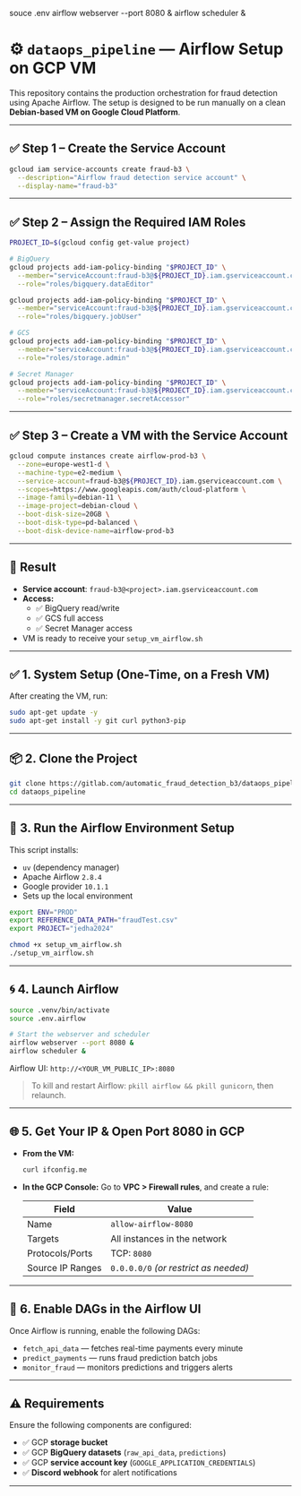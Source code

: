 souce .env
airflow webserver --port 8080 &
airflow scheduler &

# ⚙️ `dataops_pipeline` — Airflow Setup on GCP VM

This repository contains the production orchestration for fraud detection using Apache Airflow. The setup is designed to be run manually on a clean **Debian-based VM on Google Cloud Platform**.

---

## ✅ Step 1 – Create the Service Account

```bash
gcloud iam service-accounts create fraud-b3 \
  --description="Airflow fraud detection service account" \
  --display-name="fraud-b3"
```

---

## ✅ Step 2 – Assign the Required IAM Roles

```bash
PROJECT_ID=$(gcloud config get-value project)

# BigQuery
gcloud projects add-iam-policy-binding "$PROJECT_ID" \
  --member="serviceAccount:fraud-b3@${PROJECT_ID}.iam.gserviceaccount.com" \
  --role="roles/bigquery.dataEditor"

gcloud projects add-iam-policy-binding "$PROJECT_ID" \
  --member="serviceAccount:fraud-b3@${PROJECT_ID}.iam.gserviceaccount.com" \
  --role="roles/bigquery.jobUser"

# GCS
gcloud projects add-iam-policy-binding "$PROJECT_ID" \
  --member="serviceAccount:fraud-b3@${PROJECT_ID}.iam.gserviceaccount.com" \
  --role="roles/storage.admin"

# Secret Manager
gcloud projects add-iam-policy-binding "$PROJECT_ID" \
  --member="serviceAccount:fraud-b3@${PROJECT_ID}.iam.gserviceaccount.com" \
  --role="roles/secretmanager.secretAccessor"
```

---

## ✅ Step 3 – Create a VM with the Service Account

```bash
gcloud compute instances create airflow-prod-b3 \
  --zone=europe-west1-d \
  --machine-type=e2-medium \
  --service-account=fraud-b3@${PROJECT_ID}.iam.gserviceaccount.com \
  --scopes=https://www.googleapis.com/auth/cloud-platform \
  --image-family=debian-11 \
  --image-project=debian-cloud \
  --boot-disk-size=20GB \
  --boot-disk-type=pd-balanced \
  --boot-disk-device-name=airflow-prod-b3
```

---

## 📌 Result

- **Service account**: `fraud-b3@<project>.iam.gserviceaccount.com`
- **Access:**
  - ✅ BigQuery read/write
  - ✅ GCS full access
  - ✅ Secret Manager access
- VM is ready to receive your `setup_vm_airflow.sh`

---

## ✅ 1. System Setup (One-Time, on a Fresh VM)

After creating the VM, run:

```bash
sudo apt-get update -y
sudo apt-get install -y git curl python3-pip
```

---

## 📦 2. Clone the Project

```bash
git clone https://gitlab.com/automatic_fraud_detection_b3/dataops_pipeline.git
cd dataops_pipeline
```

---

## 🚀 3. Run the Airflow Environment Setup

This script installs:
- `uv` (dependency manager)
- Apache Airflow `2.8.4`
- Google provider `10.1.1`
- Sets up the local environment

```bash
export ENV="PROD"
export REFERENCE_DATA_PATH="fraudTest.csv"
export PROJECT="jedha2024"

chmod +x setup_vm_airflow.sh
./setup_vm_airflow.sh
```

---

## 🌀 4. Launch Airflow

```bash
source .venv/bin/activate
source .env.airflow

# Start the webserver and scheduler
airflow webserver --port 8080 &
airflow scheduler &
```

Airflow UI: `http://<YOUR_VM_PUBLIC_IP>:8080`

> To kill and restart Airflow: `pkill airflow && pkill gunicorn`, then relaunch.

---

## 🌐 5. Get Your IP & Open Port 8080 in GCP

- **From the VM:**

  ```bash
  curl ifconfig.me
  ```

- **In the GCP Console:**
  Go to **VPC > Firewall rules**, and create a rule:

  | Field            | Value                                 |
  | ---------------- | ------------------------------------- |
  | Name             | `allow-airflow-8080`                  |
  | Targets          | All instances in the network          |
  | Protocols/Ports  | TCP: `8080`                           |
  | Source IP Ranges | `0.0.0.0/0` *(or restrict as needed)* |

---

## 📂 6. Enable DAGs in the Airflow UI

Once Airflow is running, enable the following DAGs:

- `fetch_api_data` — fetches real-time payments every minute
- `predict_payments` — runs fraud prediction batch jobs
- `monitor_fraud` — monitors predictions and triggers alerts

---

## ⚠️ Requirements

Ensure the following components are configured:

- ✅ GCP **storage bucket**
- ✅ GCP **BigQuery datasets** (`raw_api_data`, `predictions`)
- ✅ GCP **service account key** (`GOOGLE_APPLICATION_CREDENTIALS`)
- ✅ **Discord webhook** for alert notifications

---